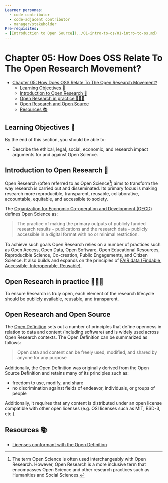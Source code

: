 ```yaml
---
Learner personas:
  - code contributor
  - code-adjacent contributor
  - manager/stakeholder
Pre-requisites:
- [Introduction to Open Source](../01-intro-to-os/01-intro-to-os.md)
---
```


# Chapter 05: How Does OSS Relate To The Open Research Movement?

- [Chapter 05: How Does OSS Relate To The Open Research Movement?](#chapter-05-how-does-oss-relate-to-the-open-research-movement)
  - [Learning Objectives 🧠](#learning-objectives-)
  - [Introduction to Open Research 🔭](#introduction-to-open-research-)
  - [Open Research in practice 👩🏻‍💻](#open-research-in-practice-)
  - [Open Research and Open Source](#open-research-and-open-source)
  - [Resources 📚](#resources-)

## Learning Objectives 🧠

By the end of this section, you should be able to:

* Describe the ethical, legal, social, economic, and research impact arguments for and against Open Science.

## Introduction to Open Research 🔭

Open Research (often referred to as Open Science[^1]) aims to transform the way research is carried out and disseminated. Its primary focus is making research more reproducible, transparent, reusable, collaborative, accountable, equitable, and accessible to society.

[^1]: The term Open Science is often used interchangeably with Open Research. However, Open Research is a more inclusive term that encompasses Open Science and other research practices such as Humanities and Social Sciences.

The [Organization for Economic Co-operation and Development (OECD)](https://www.fct.pt/dsi/docs/Making_Open_Science_a_Reality.pdf) defines Open Science as:

> The practice of making the primary outputs of publicly funded research results – publications and the research data – publicly accessible in a digital format with no or minimal restriction.

To achieve such goals Open Research relies on a number of practices such as Open Access, Open Data, Open Software, Open Educational Resources, Reproducible Science, Co-creation, Public Engagements, and Citizen Science. It also builds and expands on the principles of [FAIR data (Findable, Accessible, Interoperable, Reusable)][fair-principles].

## Open Research in practice 👩🏻‍💻

To ensure Research is truly open, each element of the research lifecycle should be publicly available, reusable, and transparent. 


## Open Research and Open Source

The [Open Definition][open-definition] sets out a number of principles that define openness in relation to data and content (including software) and is widely used across Open Research contexts. The Open Definition can be summarized as follows:

> Open data and content can be freely used, modified, and shared by anyone for any purpose

Additionally, the Open Definition was originally derived from the Open Source Definition and retains many of its principles such as:

* freedom to use, modify, and share
* no discrimination against fields of endeavor, individuals, or groups of people

Additionally, it requires that any content is distributed under an open license compatible with other open licenses (e.g. OSI licenses such as MIT, BSD-3, etc.).

## Resources 📚

* [Licenses conformant with the Open Definition](https://opendefinition.org/licenses/)

<!-- reusable links -->
[open-science-manifesto]: https://ocsdnet.org/manifesto/open-science-manifesto/
[fair-principles]: https://www.go-fair.org/fair-principles/
[open-definition]: https://opendefinition.org/od/2.1/en/
